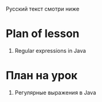 Русский текст смотри ниже

# Plan of lesson <br/>
1. Regular expressions in Java  <br/>


# План на урок <br/>
1. Регулярные выражения в Java  <br/>

